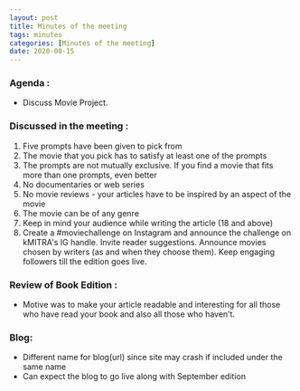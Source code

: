 ```yaml
---
layout: post
title: Minutes of the meeting
tags: minutes
categories: [Minutes of the meeting]
date: 2020-08-15
---
```


### Agenda : 
* Discuss Movie Project.

### Discussed in the meeting : 
1. Five prompts have been given to pick from
2. The movie that you pick has to satisfy at least one of the prompts 
3. The prompts are not mutually exclusive. If you find a movie that fits more than one prompts, even better
4. No documentaries or web series
5. No movie reviews - your articles have to be inspired by an aspect of the movie
6. The movie can be of any genre
7. Keep in mind your audience while writing the article (18 and above)
8. Create a #moviechallenge on Instagram and announce the challenge on kMITRA's IG handle. Invite reader suggestions. Announce movies chosen by writers (as and when they choose them). Keep engaging followers till the edition goes live. 

### Review of Book Edition :
* Motive was to make your article readable and interesting for all those who have read your book and also all those who haven’t.

### Blog:
* Different name for blog(url) since site may crash if included under the same name
* Can expect the blog to go live along with September edition
